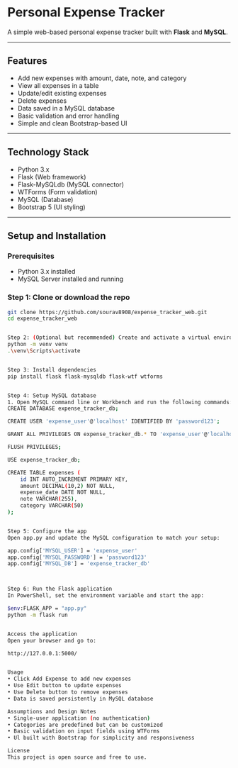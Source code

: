 # Personal Expense Tracker

A simple web-based personal expense tracker built with **Flask** and **MySQL**.

---

## Features

- Add new expenses with amount, date, note, and category  
- View all expenses in a table  
- Update/edit existing expenses  
- Delete expenses  
- Data saved in a MySQL database  
- Basic validation and error handling  
- Simple and clean Bootstrap-based UI

---

## Technology Stack

- Python 3.x  
- Flask (Web framework)  
- Flask-MySQLdb (MySQL connector)  
- WTForms (Form validation)  
- MySQL (Database)  
- Bootstrap 5 (UI styling)

---

## Setup and Installation

### Prerequisites

- Python 3.x installed  
- MySQL Server installed and running

### Step 1: Clone or download the repo

```bash
git clone https://github.com/sourav8908/expense_tracker_web.git
cd expense_tracker_web


Step 2: (Optional but recommended) Create and activate a virtual environment
python -m venv venv
.\venv\Scripts\activate


Step 3: Install dependencies
pip install flask flask-mysqldb flask-wtf wtforms


Step 4: Setup MySQL database
1. Open MySQL command line or Workbench and run the following commands:
CREATE DATABASE expense_tracker_db;

CREATE USER 'expense_user'@'localhost' IDENTIFIED BY 'password123';

GRANT ALL PRIVILEGES ON expense_tracker_db.* TO 'expense_user'@'localhost';

FLUSH PRIVILEGES;

USE expense_tracker_db;

CREATE TABLE expenses (
    id INT AUTO_INCREMENT PRIMARY KEY,
    amount DECIMAL(10,2) NOT NULL,
    expense_date DATE NOT NULL,
    note VARCHAR(255),
    category VARCHAR(50)
);


Step 5: Configure the app
Open app.py and update the MySQL configuration to match your setup:

app.config['MYSQL_USER'] = 'expense_user'
app.config['MYSQL_PASSWORD'] = 'password123'
app.config['MYSQL_DB'] = 'expense_tracker_db'



Step 6: Run the Flask application
In PowerShell, set the environment variable and start the app:

$env:FLASK_APP = "app.py"
python -m flask run


Access the application
Open your browser and go to:

http://127.0.0.1:5000/


Usage
• Click Add Expense to add new expenses
• Use Edit button to update expenses
• Use Delete button to remove expenses
• Data is saved persistently in MySQL database

Assumptions and Design Notes
• Single-user application (no authentication)
• Categories are predefined but can be customized
• Basic validation on input fields using WTForms
• Ul built with Bootstrap for simplicity and responsiveness

License
This project is open source and free to use.









